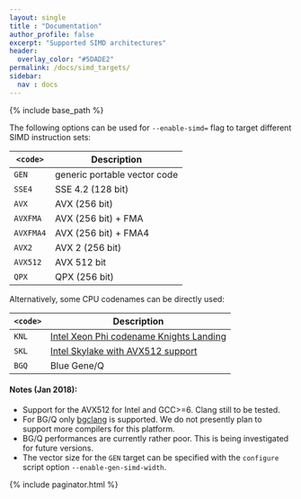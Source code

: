 ```yaml
---
layout: single
title : "Documentation"
author_profile: false
excerpt: "Supported SIMD architectures"
header:
  overlay_color: "#5DADE2"
permalink: /docs/simd_targets/
sidebar:
  nav : docs
---
```

{% include base_path %}

The following options can be used for `--enable-simd=` flag to target different SIMD instruction sets:

| `<code>`    | Description                            |
| ----------- | -------------------------------------- |
| `GEN`       | generic portable vector code           |
| `SSE4`      | SSE 4.2 (128 bit)                      |
| `AVX`       | AVX (256 bit)                          |
| `AVXFMA`    | AVX (256 bit) + FMA                    |
| `AVXFMA4`   | AVX (256 bit) + FMA4                   |
| `AVX2`      | AVX 2 (256 bit)                        |
| `AVX512`    | AVX 512 bit                            |
| `QPX`       | QPX (256 bit)                          |

Alternatively, some CPU codenames can be directly used:

| `<code>`    | Description                            |
| ----------- | -------------------------------------- |
| `KNL`       | [Intel Xeon Phi codename Knights Landing](http://ark.intel.com/products/codename/48999/Knights-Landing) |
| `SKL`       | [Intel Skylake with AVX512 support](https://ark.intel.com/products/codename/37572/Skylake) |
| `BGQ`       | Blue Gene/Q                            |


#### Notes (Jan 2018):
- Support for the AVX512 for Intel and GCC>=6. Clang still to be tested.
- For BG/Q only [bgclang](http://trac.alcf.anl.gov/projects/llvm-bgq) is supported. We do not presently plan to support more compilers for this platform.
- BG/Q performances are currently rather poor. This is being investigated for future versions.
- The vector size for the `GEN` target can be specified with the `configure` script option `--enable-gen-simd-width`.


{% include paginator.html %}